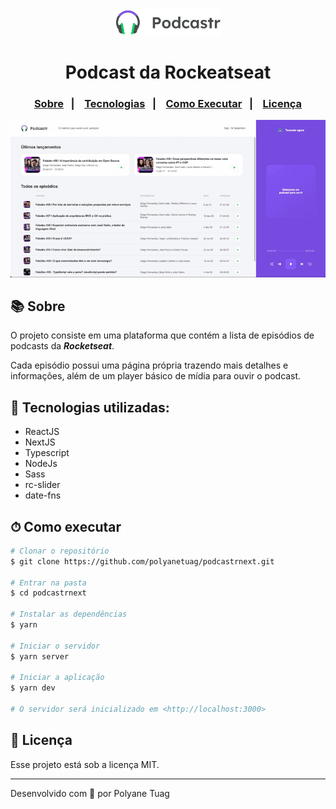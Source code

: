 <div align="center">
  <img width= '170' src="./public/logo.svg" />
  <h1>Podcast da Rockeatseat</h1>
  <h3 align="center">  
  <p align="center">
    <a href="#-sobre">Sobre</a>&nbsp;&nbsp;&nbsp;|&nbsp;&nbsp;&nbsp;
    <a href="#-tecnologias">Tecnologias</a>&nbsp;&nbsp;&nbsp;|&nbsp;&nbsp;&nbsp;
    <a href="#-como-executar">Como Executar</a>&nbsp;&nbsp;&nbsp;|&nbsp;&nbsp;&nbsp;
    <a href="#-licença">Licença</a>
  </p>
</h3>
  
  <img width= '800' src="./public/interface.gif" />
</div>

## 📚 Sobre

O projeto consiste em uma plataforma que contém a lista de episódios de podcasts da ***Rocketseat***.

Cada episódio possui uma página própria trazendo mais detalhes e informações, além de um player básico de mídia para ouvir o podcast.

## 🚀 Tecnologias utilizadas:

- ReactJS
- NextJS
- Typescript
- NodeJs
- Sass
- rc-slider
- date-fns

## ⏱ Como executar

```bash
# Clonar o repositório
$ git clone https://github.com/polyanetuag/podcastrnext.git

# Entrar na pasta  
$ cd podcastrnext

# Instalar as dependências
$ yarn 

# Iniciar o servidor
$ yarn server

# Iniciar a aplicação
$ yarn dev

# O servidor será inicializado em <http://localhost:3000>
```

## 📝 Licença

Esse projeto está sob a licença MIT.

---
Desenvolvido com 💜 por Polyane Tuag





